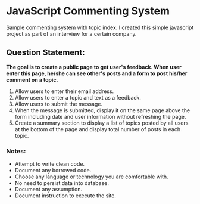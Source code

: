 # JavaScript Commenting System
Sample commenting system with topic index. I created this simple javascript project as part of an interview for a certain company.

## Question Statement:
**The goal is to create a public page to get user's feedback. When user enter this page, he/she can see other's posts and a form to post his/her comment on a topic.**
1. Allow users to enter their email address.
1. Allow users to enter a topic and text as a feedback.
1. Allow users to submit the message.
1. When the message is submitted, display it on the same page above the form including date and user information without refreshing the page.
1. Create a summary section to display a list of topics posted by all users at the bottom of the page and display total number of posts in each topic.

### Notes:
* Attempt to write clean code.
* Document any borrowed code.
* Choose any language or technology you are comfortable with.
* No need to persist data into database.
* Document any assumption.
* Document instruction to execute the site.
